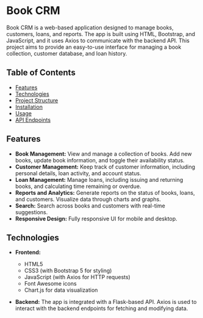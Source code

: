 # Book CRM

Book CRM is a web-based application designed to manage books, customers, loans, and reports. The app is built using HTML, Bootstrap, and JavaScript, and it uses Axios to communicate with the backend API. This project aims to provide an easy-to-use interface for managing a book collection, customer database, and loan history.

## Table of Contents

- [Features](#features)
- [Technologies](#technologies)
- [Project Structure](#project-structure)
- [Installation](#installation)
- [Usage](#usage)
- [API Endpoints](#api-endpoints)

## Features

- **Book Management:** View and manage a collection of books. Add new books, update book information, and toggle their availability status.
- **Customer Management:** Keep track of customer information, including personal details, loan activity, and account status.
- **Loan Management:** Manage loans, including issuing and returning books, and calculating time remaining or overdue.
- **Reports and Analytics:** Generate reports on the status of books, loans, and customers. Visualize data through charts and graphs.
- **Search:** Search across books and customers with real-time suggestions.
- **Responsive Design:** Fully responsive UI for mobile and desktop.

## Technologies

- **Frontend:**
  - HTML5
  - CSS3 (with Bootstrap 5 for styling)
  - JavaScript (with Axios for HTTP requests)
  - Font Awesome icons
  - Chart.js for data visualization

- **Backend:** The app is integrated with a Flask-based API. Axios is used to interact with the backend endpoints for fetching and modifying data.
